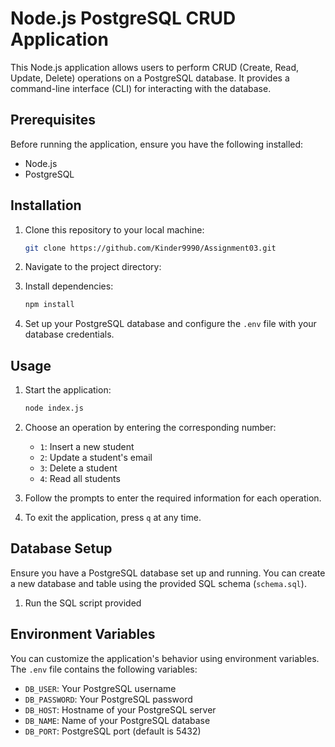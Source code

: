 # Node.js PostgreSQL CRUD Application

This Node.js application allows users to perform CRUD (Create, Read, Update, Delete) operations on a PostgreSQL database. It provides a command-line interface (CLI) for interacting with the database.

## Prerequisites

Before running the application, ensure you have the following installed:

- Node.js
- PostgreSQL

## Installation

1. Clone this repository to your local machine:

    ```bash
    git clone https://github.com/Kinder9990/Assignment03.git
    ```

2. Navigate to the project directory:

3. Install dependencies:

    ```bash
    npm install
    ```

4. Set up your PostgreSQL database and configure the `.env` file with your database credentials. 

## Usage

1. Start the application:

    ```bash
    node index.js
    ```

2. Choose an operation by entering the corresponding number:

    - `1`: Insert a new student
    - `2`: Update a student's email
    - `3`: Delete a student
    - `4`: Read all students

3. Follow the prompts to enter the required information for each operation.

4. To exit the application, press `q` at any time.

## Database Setup

Ensure you have a PostgreSQL database set up and running. You can create a new database and table using the provided SQL schema (`schema.sql`).


1. Run the SQL script provided
    

## Environment Variables

You can customize the application's behavior using environment variables. The `.env` file contains the following variables:

- `DB_USER`: Your PostgreSQL username
- `DB_PASSWORD`: Your PostgreSQL password
- `DB_HOST`: Hostname of your PostgreSQL server
- `DB_NAME`: Name of your PostgreSQL database
- `DB_PORT`:  PostgreSQL port (default is 5432)

